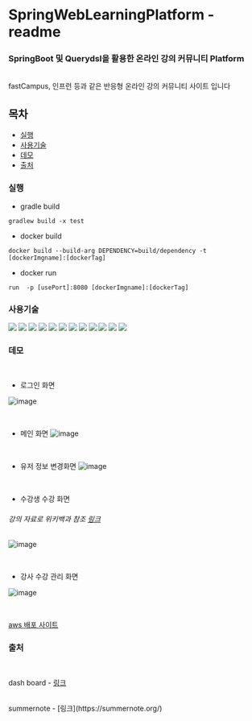 # SpringWebLearningPlatform - readme


### SpringBoot 및 Querydsl을 활용한 온라인 강의 커뮤니티 Platform 
<br>
fastCampus, 인프런 등과 같은 반응형 온라인 강의 커뮤니티  사이트 입니다 
 

## 목차

- [실행](#실행)
- [사용기술](#사용기술)
- [데모](#데모)
- [출처](#출처)

### 실행

- gradle build
```
gradlew build -x test
```
- docker build
```
docker build --build-arg DEPENDENCY=build/dependency -t [dockerImgname]:[dockerTag]
```
- docker run
```
run  -p [usePort]:8080 [dockerImgname]:[dockerTag]
```



### 사용기술

<img src="https://img.shields.io/badge/springboot-6DB33F?style=flat-square&logo=springboot&logoColor=white"/></a>
<img src="https://img.shields.io/badge/Spring Security-6DB33F?style=flat-square&logo=Spring Security&logoColor=white"/></a>
<img src="https://img.shields.io/badge/mysql-4479A1?style=flat-square&logo=mysql&logoColor=white"/></a>
<img src="https://img.shields.io/badge/AmazonAws-232F3E?style=flat-square&logo=AmazonAws&logoColor=white"/></a>
<img src="https://img.shields.io/badge/Docker-2496ED?style=flat-square&logo=Docker&logoColor=white"/></a>
<img src="https://img.shields.io/badge/jQuery-0769AD?style=flat-square&logo=jQuery&logoColor=white"/></a>
<img src="https://img.shields.io/badge/Css3-1572B6?style=flat-square&logo=Css3&logoColor=white"/></a>
<img src="https://img.shields.io/badge/HTML5-E34F26?style=flat-square&logo=HTML5&logoColor=white"/></a>
<img src="https://img.shields.io/badge/Java-007396?style=flat-square&logo=Java&logoColor=white"/></a>
<img src="https://img.shields.io/badge/JavaScript-F7DF1E?style=flat-square&logo=JavaScript&logoColor=white"/></a>
<img src="https://img.shields.io/badge/QueryDsl-20336B?style=flat-square&logo=QueryDsl&logoColor=white"/></a>
<img src="https://img.shields.io/badge/Jpa-6DB33F?style=flat-square&logo=Jpa&logoColor=white"/></a>

### 데모
<br>

- 로그인 화면

![image](https://user-images.githubusercontent.com/39224132/164889762-083cec5a-3138-4897-95f9-01a05ea22629.png)

<br>

- 메인 화면
![image](https://user-images.githubusercontent.com/39224132/164890274-923829c6-c7aa-482a-926e-394f0fe1eaca.png)


<br>

- 유저 정보 변경화면
![image](https://user-images.githubusercontent.com/39224132/164889694-59dd44c3-dbdc-484a-aab6-5ec5f370511a.png)



<br>

- 수강생 수강 화면
###### 강의 자료로 위키백과 참조 [링크](https://ko.wikipedia.org/wiki/%EC%9E%90%EB%B0%94_(%ED%94%84%EB%A1%9C%EA%B7%B8%EB%9E%98%EB%B0%8D_%EC%96%B8%EC%96%B4))
![image](https://user-images.githubusercontent.com/39224132/164890350-166c4869-ad82-49bc-82af-a5d9b4a1f3f9.png)

<br>

- 강사 수강 관리 화면

![image](https://user-images.githubusercontent.com/39224132/164890758-8f40e2e9-a26c-412f-90de-019fad809c4c.png)



<br>


[aws 배포 사이트](https://www.akaspringplatform.p-e.kr/main/index)

### 출처
<br>

dash board - [링크](https://www.creative-tim.com/product/material-dashboard)

<br>
summernote - [링크](https://summernote.org/)




